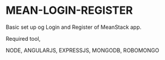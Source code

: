 # MEAN-LOGIN-REGISTER

Basic set up og Login and Register of MeanStack app.

Required tool,

NODE, ANGULARJS, EXPRESSJS, MONGODB, ROBOMONGO
